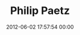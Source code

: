 ---
title: "Philip Paetz"
date: 2012-06-02 17:57:54 00:00
permalink: /pshizzle
twitter: "pshizzle"
likes: [808,809,310,357]
id: 834
gravatar: "http://www.gravatar.com/avatar/f5c4e1866adbf7926a72bc4b521958dd"
---